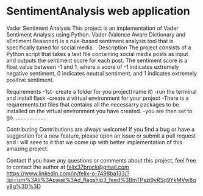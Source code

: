 # SentimentAnalysis web application 

Vader Sentiment Analysis
This project is an implementation of Vader Sentiment Analysis using Python. Vader (Valence Aware Dictionary and sEntiment Reasoner) is a rule-based sentiment analysis tool that is specifically tuned for social media.
.
Description
The project consists of a Python script that takes a text file containing social media posts as input and outputs the sentiment score for each post. The sentiment score is a float value between -1 and 1, where a score of -1 indicates extremely negative sentiment, 0 indicates neutral sentiment, and 1 indicates extremely positive sentiment.

Requirements
-1st- create a folder for you project(name it)
-run the terminal and install flask
-create a virtual environment for your project
-There is a requrements.txt files that contains all the necessarry packages to be installed on the virtual environment you have created.
-you are then set to go......................

Contributing
Contributions are always welcome! If you find a bug or have a suggestion for a new feature, please open an issue or submit a pull request and i will seee to it that we come up with better implementation of this amazing project.

Contact
If you have any questions or comments about this project, feel free to contact the author at felix37brock@gmail.com
https://www.linkedin.com/in/felix-o-7498ba133/?lipi=urn%3Ali%3Apage%3Ad_flagship3_feed%3BmTPszi9yRSq9YkMVw8qy8g%3D%3D

